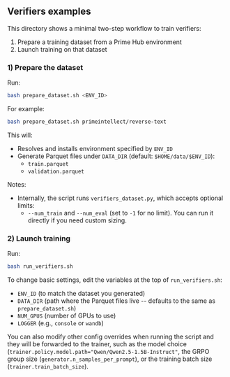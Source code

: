 ## Verifiers examples

This directory shows a minimal two-step workflow to train verifiers:

1) Prepare a training dataset from a Prime Hub environment
2) Launch training on that dataset

### 1) Prepare the dataset
Run:
```bash
bash prepare_dataset.sh <ENV_ID>
```
For example:
```bash
bash prepare_dataset.sh primeintellect/reverse-text
```
This will:
- Resolves and installs environment specified by `ENV_ID`
- Generate Parquet files under `DATA_DIR` (default: `$HOME/data/$ENV_ID`):
  - `train.parquet`
  - `validation.parquet`

Notes:
- Internally, the script runs `verifiers_dataset.py`, which accepts optional limits:
  - `--num_train` and `--num_eval` (set to `-1` for no limit). You can run it directly if you need custom sizing.

### 2) Launch training
Run:
```bash
bash run_verifiers.sh
```

To change basic settings, edit the variables at the top of `run_verifiers.sh`:
- `ENV_ID` (to match the dataset you generated)
- `DATA_DIR` (path where the Parquet files live -- defaults to the same as `prepare_dataset.sh`)
- `NUM_GPUS` (number of GPUs to use)
- `LOGGER` (e.g., `console` or `wandb`)

You can also modify other config overrides when running the script and they will be forwarded to the trainer, such as the model choice (`trainer.policy.model.path="Qwen/Qwen2.5-1.5B-Instruct"`, the GRPO group size (`generator.n_samples_per_prompt`), or the training batch size (`trainer.train_batch_size`).